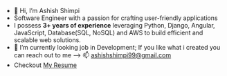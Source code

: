 - 👋 Hi, I’m Ashish Shimpi
- Software Engineer with a passion for crafting user-friendly applications
- I possess **3+ years of experience** leveraging Python, Django, Angular, JavaScript, Database(SQL, NoSQL) and AWS to build efficient and scalable web solutions. 
- 🌱 I’m currently looking job in Development; If you like what i created you 
 can reach out to me --> 📫 ashishshimpi99@gmail.com
- Checkout [My Resume](https://drive.google.com/file/d/14GNZNCxxoanzF0XlUklTW1yCZyiKqakB/view?usp=drivesdk)
<!---
AshishShimpi/AshishShimpi is a ✨ special ✨ repository because its `README.md` (this file) appears on your GitHub profile.
You can click the Preview link to take a look at your changes.- 💞️ I’m looking to collaborate on ...
--->
